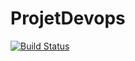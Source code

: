 # ProjetDevops

[![Build Status](https://img.shields.io/cirrus/github/manissa005/ProjetDevops/userCRUD?color=22)](https://img.shields.io/cirrus/github/manissa005/ProjetDevops/userCRUD)